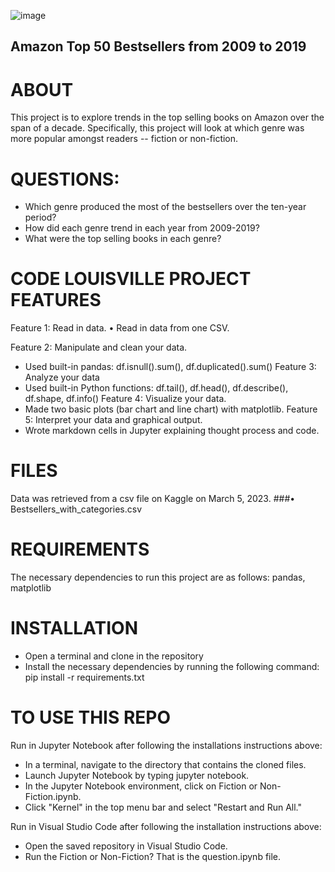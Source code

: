 
![image](https://user-images.githubusercontent.com/123043354/229025032-5524fc56-4425-4088-a0b5-aff5f66cb8ef.png)




## Amazon Top 50 Bestsellers from 2009 to 2019

# ABOUT

This project is to explore trends in the top selling books on Amazon over the span of a decade. Specifically, this project will look at which genre was more popular amongst readers -- fiction or non-fiction. 

# QUESTIONS: 
*	Which genre produced the most of the bestsellers over the ten-year period?
*	How did each genre trend in each year from 2009-2019?
*	What were the top selling books in each genre?

# CODE LOUISVILLE PROJECT FEATURES
Feature 1: Read in data.
•	Read in data from one CSV.

Feature 2: Manipulate and clean your data.
*	Used built-in pandas: df.isnull().sum(), df.duplicated().sum()
Feature 3: Analyze your data
*	Used built-in Python functions: df.tail(), df.head(), df.describe(), df.shape, df.info()
Feature 4: Visualize your data.
*	Made two basic plots (bar chart and line chart) with matplotlib.
Feature 5: Interpret your data and graphical output.
*	Wrote markdown cells in Jupyter explaining thought process and code.

# FILES
Data was retrieved from a csv file on Kaggle on March 5, 2023. 
###•	Bestsellers_with_categories.csv

# REQUIREMENTS
The necessary dependencies to run this project are as follows: pandas, matplotlib

# INSTALLATION
*	Open a terminal and clone in the repository
*	Install the necessary dependencies by running the following command: 
pip install -r requirements.txt

# TO USE THIS REPO

Run in Jupyter Notebook after following the installations instructions above:
*	In a terminal, navigate to the directory that contains the cloned files.
*	Launch Jupyter Notebook by typing jupyter notebook.
*	In the Jupyter Notebook environment, click on Fiction or Non-Fiction.ipynb.
*	Click "Kernel" in the top menu bar and select "Restart and Run All."

Run in Visual Studio Code after following the installation instructions above:
*	Open the saved repository in Visual Studio Code.
*	Run the Fiction or Non-Fiction? That is the question.ipynb file. 



